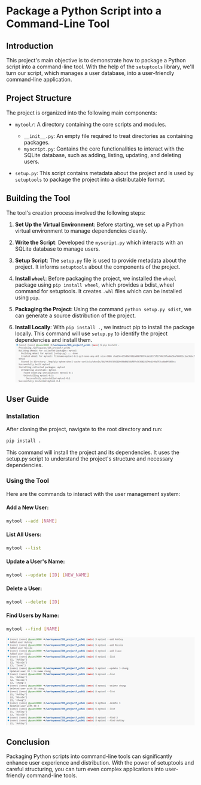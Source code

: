 # Package a Python Script into a Command-Line Tool

## Introduction

This project's main objective is to demonstrate how to package a Python script into a command-line tool. With the help of the `setuptools` library, we'll turn our script, which manages a user database, into a user-friendly command-line application.

## Project Structure

The project is organized into the following main components:

- `mytool/`: A directory containing the core scripts and modules.
  - `__init__.py`: An empty file required to treat directories as containing packages.
  - `myscript.py`: Contains the core functionalities to interact with the SQLite database, such as adding, listing, updating, and deleting users.

- `setup.py`: This script contains metadata about the project and is used by `setuptools` to package the project into a distributable format.

## Building the Tool

The tool's creation process involved the following steps:

1. **Set Up the Virtual Environment**: Before starting, we set up a Python virtual environment to manage dependencies cleanly.

2. **Write the Script**: Developed the `myscript.py` which interacts with an SQLite database to manage users.

3. **Setup Script**: The `setup.py` file is used to provide metadata about the project. It informs `setuptools` about the components of the project.

4. **Install `wheel`**: Before packaging the project, we installed the `wheel` package using `pip install wheel`, which provides a bdist_wheel command for setuptools. It creates `.whl` files which can be installed using `pip`.

5. **Packaging the Project**: Using the command `python setup.py sdist`, we can generate a source distribution of the project.

6. **Install Locally**: With `pip install .`, we instruct pip to install the package locally. This command will use `setup.py` to identify the project dependencies and install them.
![Alt text](images/install.PNG)

## User Guide

### Installation

After cloning the project, navigate to the root directory and run:

```bash
pip install .
```

This command will install the project and its dependencies. It uses the setup.py script to understand the project's structure and necessary dependencies.

### Using the Tool

Here are the commands to interact with the user management system:

#### Add a New User:

```bash
mytool --add [NAME]
```

#### List All Users:

```bash
mytool --list
```

#### Update a User's Name:

```bash
mytool --update [ID] [NEW_NAME]
```

#### Delete a User:

```bash
mytool --delete [ID]
```

#### Find Users by Name:

```bash
mytool --find [NAME]
```
![Alt text](images/demo.PNG)

## Conclusion

Packaging Python scripts into command-line tools can significantly enhance user experience and distribution. With the power of setuptools and careful structuring, you can turn even complex applications into user-friendly command-line tools.
